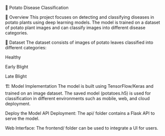 🥔 Potato Disease Classification

📌 Overview
This project focuses on detecting and classifying diseases in potato plants using deep learning models. The model is trained on a dataset of potato plant images and can classify images into different disease categories.

🌱 Dataset
The dataset consists of images of potato leaves classified into different categories:

Healthy

Early Blight

Late Blight

🏗️ Model Implementation
The model is built using TensorFlow/Keras and trained on an image dataset. The saved model (potatoes.h5) is used for classification in different environments such as mobile, web, and cloud deployment.

Deploy the Model
API Deployment: The api/ folder contains a Flask API to serve the model.

Web Interface: The frontend/ folder can be used to integrate a UI for users.


